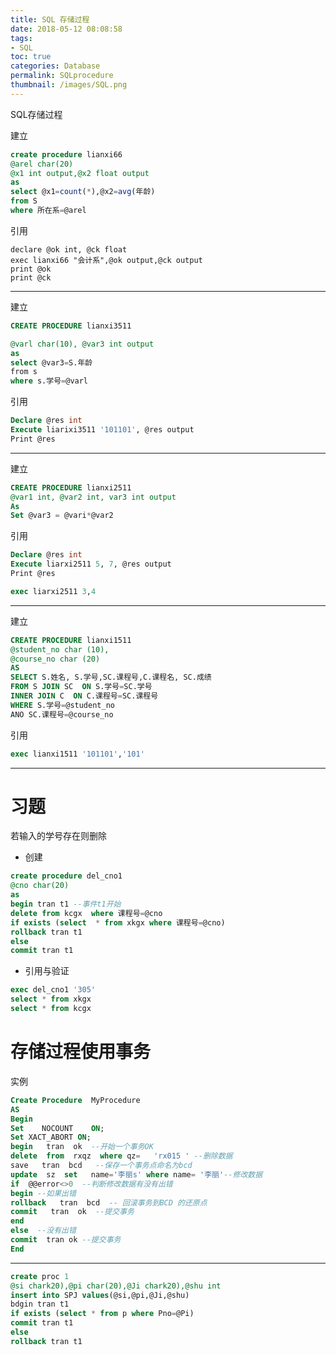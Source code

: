 ```yaml
---
title: SQL 存储过程
date: 2018-05-12 08:08:58
tags:
- SQL
toc: true
categories: Database
permalink: SQLprocedure
thumbnail: /images/SQL.png
---
```

SQL存储过程
<!--more-->
建立
```sql
create procedure lianxi66
@arel char(20)
@x1 int output,@x2 float output
as
select @x1=count(*),@x2=avg(年龄)
from S
where 所在系=@arel
```
引用
```
declare @ok int, @ck float
exec lianxi66 "会计系",@ok output,@ck output
print @ok
print @ck
```
---------------------------------------------------------

建立
```sql
CREATE PROCEDURE lianxi3511

@varl char(10), @var3 int output
as
select @var3=S.年龄
frоm ѕ
where s.学号=@varl
```
引用
```sql
Declare @res int
Execute liarixi3511 '101101', @res output
Print @res
```
----------------------------------------------------------
建立
```sql
CREATE PROCEDURE lianxi2511
@var1 int, @var2 int, var3 int output
As
Set @var3 = @vari*@var2
```
引用
```sql
Declare @res int
Execute liarxi2511 5, 7, @res output
Print @res

exec liarxi2511 3,4
```
----------------------------------------------------------
建立
```sql
CREATE PROCEDURE lianxi1511
@student_no char (10),
@course_no char (20)
AS
SELECT S.姓名, S.学号,SC.课程号,C.课程名, SC.成绩
FROM S JOIN SC  ON S.学号=SC.学号
INNER JOIN C  ON C.课程号=SC.课程号
WHERE S.学号=@student_no
ANO SC.课程号=@course_no
```
引用
```sql
exec lianxi1511 '101101','101'
```
-----------------------------------------------------------
# 习题
若输入的学号存在则删除
- 创建
```sql
create procedure del_cno1
@cno char(20)
as
begin tran t1 --事件t1开始
delete from kcgx  where 课程号=@cno
if exists (select  * from xkgx where 课程号=@cno)
rollback tran t1
else
commit tran t1
```
- 引用与验证
```sql
exec del_cno1 '305'
select * from xkgx
select * from kcgx
```
# 存储过程使用事务
实例
```sql
Create Procedure  MyProcedure
AS
Begin
Set    NOCOUNT    ON;
Set XACT_ABORT ON;
begin   tran  ok  --开始一个事务OK
delete  from  rxqz  where qz=   'rx015 ' --删除数据
save   tran  bcd   --保存一个事务点命名为bcd
update  sz  set   name='李丽s' where name= '李丽'--修改数据
if  @@error<>0  --判断修改数据有没有出错
begin --如果出错
rollback   tran  bcd  -- 回滚事务到BCD 的还原点
commit   tran  ok  --提交事务
end
else  --没有出错
commit  tran ok --提交事务
End
```
---
```sql
create proc 1
@si chark20),@pi char(20),@Ji chark20),@shu int
insert into SPJ values(@si,@pi,@Ji,@shu)
bdgin tran t1
if exists (select * from p where Pno=@Pi)
commit tran t1
else
rollback tran t1
```
